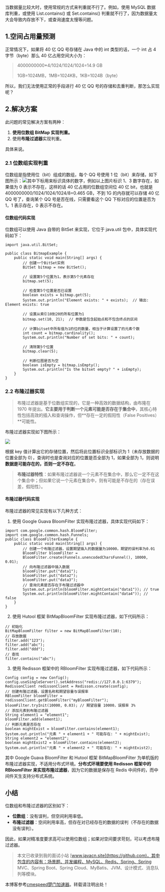 
当数据量比较大时，使用常规的方式来判重就不行了。例如，使用 MySQL 数据库判重，或使用 List.contains() 或 Set.contains() 判重就不行了，因为数据量太大会导致内存放不下，或查询速度太慢等问题。


## 1\.空间占用量预测


正常情况下，如果将 40 亿 QQ 号存储在 Java 中的 int 类型的话，一个 int 占 4 字节（byte）那么 40 亿占用空间大小为：



> 4000000000\*4/1024/1024/1024\=14\.9 GB
> 
> 
> 1GB\=1024MB，1MB\=1024KB，1KB\=1024B（byte）


所以，我们无法使用正常的手段进行 40 亿 QQ 号的存储和去重判断，那怎么实现呢？


## 2\.解决方案


此问题的常见解决方案有两种：


1. **使用位数组 BitMap 实现判重。**
2. 使用**布隆过滤器**实现判重。


具体来说。


### 2\.1 位数组实现判重


位数组是指使用位（bit）组成的数组，每个 QQ 号使用 1 位（bit）来存储，如下图所示：![](https://cdn.nlark.com/yuque/0/2025/png/92791/1736234535674-318cc2b7-5651-4acf-a9a6-5eaaa098ce39.png)其中下标用来标识具体的数字，例如以上图片标识 1、3 数字存在，如果值为 0 表示不存在，这样的话 40 亿占用的位数组空间位 40 亿 bit，也就是 4000000000/1024/1024/1024/8\=0\.465 GB，不到 1G 的内存就可以存储 40 亿 QQ 号了，查询某个 QQ 号是否在线，只需要看这个 QQ 下标对应的位置是否为 1，1 表示存在，0 表示不存在。


#### 位数组代码实现


位数组可以使用 Java 自带的 BitSet 来实现，它位于 java.util 包中，具体实现代码如下：



```
import java.util.BitSet;

public class BitmapExample {
    public static void main(String[] args) {
        // 创建一个BitSet实例
        BitSet bitmap = new BitSet();

        // 设置第5个位置为1，表示第5个元素存在
        bitmap.set(5);

        // 检查第5个位置是否已设置
        boolean exists = bitmap.get(5);
        System.out.println("Element exists: " + exists);  // 输出: Element exists: true

        // 设置从索引10到20的所有位置为1
        bitmap.set(10, 21);  // 参数是包含起始点和不包含终点的区间

        // 计算bitset中所有值为1的位的数量，相当于计算设置了的元素个数
        int count = bitmap.cardinality();
        System.out.println("Number of set bits: " + count);

        // 清除第5个位置
        bitmap.clear(5);

        // 判断位图是否为空
        boolean isEmpty = bitmap.isEmpty();
        System.out.println("Is the bitset empty? " + isEmpty);
    }
}

```

### 2\.2 布隆过器实现



> 布隆过滤器是基于位数组实现的，它是一种高效的数据结构，由布隆在 1970 年提出。**它主要用于判断一个元素可能是否存在于集合中**，其核心特性包括高效的插入和查询操作，但**存在一定的假阳性（False Positives）**可能性。


布隆过滤器实现如下图所示：


![](https://cdn.nlark.com/yuque/0/2025/png/92791/1736234626068-1b99c9fe-aab9-4608-801d-25fad7f35108.png)


根据 key 值计算出它的存储位置，然后将此位置标识全部标识为 1（未存放数据的位置全部为 0），查询时也是查询对应的位置是否全部为 1，如果全部为 1，则说明**数据是可能存在的，否则一定不存在**。



> **布隆过器特性**：如果布隆过滤器说一个元素不在集合中，那么它一定不在这个集合中；但如果它说一个元素在集合中，则有可能是不存在的（存在误差，假阳性）。


#### 布隆过器代码实现


布隆过滤器的常见实现有以下几种方式：


1. 使用 Google Guava BloomFilter 实现布隆过滤器，具体实现代码如下：



```
import com.google.common.hash.BloomFilter;
import com.google.common.hash.Funnels;
public class BloomFilterExample {
    public static void main(String[] args) {
        // 创建一个布隆过滤器，设置期望插入的数据量为10000，期望的误判率为0.01
        BloomFilter bloomFilter = 
        BloomFilter.create(Funnels.unencodedCharsFunnel(), 10000, 0.01);
        // 向布隆过滤器中插入数据
        bloomFilter.put("data1");
        bloomFilter.put("data2");
        bloomFilter.put("data3");
        // 查询元素是否存在于布隆过滤器中
        System.out.println(bloomFilter.mightContain("data1")); // true
        System.out.println(bloomFilter.mightContain("data4")); // false
    }
}

```

2. 使用 Hutool 框架 BitMapBloomFilter 实现布隆过滤器，如下代码所示：



```
// 初始化
BitMapBloomFilter filter = new BitMapBloomFilter(10);
// 存放数据
filter.add("123");
filter.add("abc");
filter.add("ddd");
// 查找
filter.contains("abc");

```

3. 使用 Redisson 框架中的 RBloomFilter 实现布隆过滤器，如下代码所示：



```
Config config = new Config();
config.useSingleServer().setAddress("redis://127.0.0.1:6379");
RedissonClient redissonClient = Redisson.create(config);
// 创建布隆过滤器，设置名称和期望容量与误报率
RBloomFilter bloomFilter = 
redissonClient.getBloomFilter("myBloomFilter");
bloomFilter.tryInit(10000, 0.03); // 期望容量 10000，误报率 3%
// 添加元素到布隆过滤器
String element1 = "element1";
bloomFilter.add(element1);
// 判断元素是否存在
boolean mightExist = bloomFilter.contains(element1);
System.out.println("元素 " + element1 + " 可能存在: " + mightExist);
String element2 = "element2";
boolean mightExist2 = bloomFilter.contains(element2);
System.out.println("元素 " + element2 + " 可能存在: " + mightExist2);

```

其中 Google Guava BloomFilter 和 Hutool 框架 BitMapBloomFilter 为单机版的布隆过滤器实现，不适用分布式环境。**分布式环境要使用 Redisson 框架中的 RBloomFilter 来实现布隆过滤器**，因为它的数据是保存在 Redis 中间件的，而中间件天生支持分布式系统。


## 小结


位数组和布隆过滤器的区别如下：


* **位数组**：没有误判，但空间利用率低。
* **布隆过滤器**：空间利用率高，但存在对已经存在的数据的误判（不存在的数据没有误判）。


因此，如果对精准度要求高可以使用位数组；如果对空间要求苛刻，可以考虑布隆过滤器。



> 本文已收录到我的面试小站 [www.javacn.site](https://github.com)，其中包含的内容有：场景题、并发编程、MySQL、Redis、Spring、Spring MVC、Spring Boot、Spring Cloud、MyBatis、JVM、设计模式、消息队列等模块。


 本博客参考[cmespeed楚门加速器](https://77yingba.com)。转载请注明出处！
